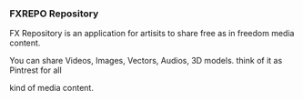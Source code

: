 ### FXREPO Repository

FX Repository is an application for artisits to share free as in freedom media content.

You can share Videos, Images, Vectors, Audios, 3D models. think of it as Pintrest for all

kind of media content.
